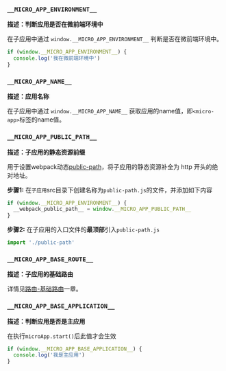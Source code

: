 ### `__MICRO_APP_ENVIRONMENT__`

**描述：判断应用是否在微前端环境中**

在子应用中通过 `window.__MICRO_APP_ENVIRONMENT__` 判断是否在微前端环境中。

```js
if (window.__MICRO_APP_ENVIRONMENT__) {
  console.log('我在微前端环境中')
}
```

### `__MICRO_APP_NAME__`

**描述：应用名称**

在子应用中通过 `window.__MICRO_APP_NAME__` 获取应用的name值，即`<micro-app>`标签的name值。

### `__MICRO_APP_PUBLIC_PATH__`

**描述：子应用的静态资源前缀**

用于设置webpack动态[public-path](https://webpack.docschina.org/guides/public-path/#on-the-fly)，将子应用的静态资源补全为 http 开头的绝对地址。

**步骤1:** 在`子应用`src目录下创建名称为`public-path.js`的文件，并添加如下内容
```js
if (window.__MICRO_APP_ENVIRONMENT__) {
  __webpack_public_path__ = window.__MICRO_APP_PUBLIC_PATH__
}
```

**步骤2:** 在子应用的入口文件的**最顶部**引入`public-path.js`
```js
import './public-path'
```

### `__MICRO_APP_BASE_ROUTE__`

**描述：子应用的基础路由**

详情见[路由-基础路由](/zh-cn/native-mode?id=基础路由)一章。

### `__MICRO_APP_BASE_APPLICATION__`

**描述：判断应用是否是主应用**

在执行`microApp.start()`后此值才会生效

```js
if (window.__MICRO_APP_BASE_APPLICATION__) {
  console.log('我是主应用')
}
```
